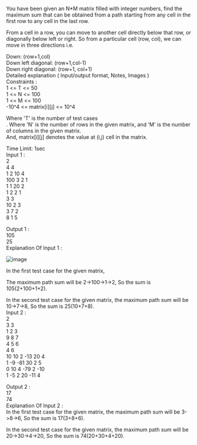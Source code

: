 You have been given an N*M matrix filled with integer numbers, find the maximum sum that can be obtained from a path starting from any cell in the first row to any cell in the last row.</br>

From a cell in a row, you can move to another cell directly below that row, or diagonally below left or right. So from a particular cell (row, col), we can move in three directions i.e.</br>

Down: (row+1,col)</br>
Down left diagonal: (row+1,col-1)</br>
Down right diagonal: (row+1, col+1)</br>
Detailed explanation ( Input/output format, Notes, Images )</br>
Constraints :</br>
1 <= T <= 50</br>
1 <= N <= 100</br>
1 <= M <= 100</br>
-10^4 <= matrix[i][j] <= 10^4</br>

Where 'T' is the number of test cases</br>.
Where 'N' is the number of rows in the given matrix, and 'M' is the number of columns in the given matrix.</br>
And, matrix[i][j] denotes the value at (i,j) cell in the matrix.</br>

Time Limit: 1sec</br>
Input 1 :</br>
2</br>
4 4</br>
1 2 10 4</br>
100 3 2 1</br>
1 1 20 2</br>
1 2 2 1</br>
3 3</br>
10 2 3</br>
3 7 2</br>
8 1 5</br>

Output 1 :</br>
105</br>
25</br>
Explanation Of Input 1 :</br>

![image](https://github.com/user-attachments/assets/a4e3af2a-f3e5-4f71-9966-8702652237e0)</br>

In the first test case for the given matrix,</br>

The maximum path sum will be 2->100->1->2, So the sum is 105(2+100+1+2).</br>

In the second test case for the given matrix, the maximum path sum will be 10->7->8, So the sum is 25(10+7+8).</br>
Input 2 :</br>
2</br>
3 3</br>
1 2 3</br>
9 8 7</br>
4 5 6</br>
4 6</br>
10 10 2 -13 20 4</br>
1 -9 -81 30 2 5</br>
0 10 4 -79 2 -10</br>
1 -5 2 20 -11 4</br>

Output 2 :</br>
17</br>
74</br>
Explanation Of Input 2 :</br>
In the first test case for the given matrix, the maximum path sum will be 3->8->6, So the sum is 17(3+8+6).</br>

In the second test case for the given matrix, the maximum path sum will be 20->30->4->20, So the sum is 74(20+30+4+20).</br>
